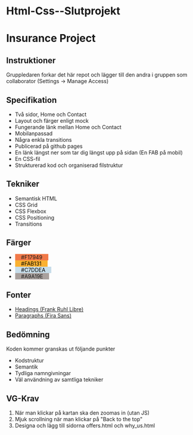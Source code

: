 # Html-Css--Slutprojekt
# Insurance Project

## Instruktioner
Gruppledaren forkar det här repot och lägger till den andra i gruppen som collaborator (Settings -> Manage Access)

## Specifikation

* Två sidor, Home och Contact
* Layout och färger enligt mock
* Fungerande länk mellan Home och Contact
* Mobilanpassad
* Några enkla transitions
* Publicerad på github pages
* En länk längst ner som tar dig längst upp på sidan (En FAB på mobil)
* En CSS-fil
* Strukturerad kod och organiserad filstruktur

## Tekniker

* Semantisk HTML
* CSS Grid
* CSS Flexbox
* CSS Positioning
* Transitions

## Färger

* <span style="background-color:#F17949; padding: 0 1rem;">#F17949</span>
* <span style="background-color:#FAB131; padding: 0 1rem; color: black;">#FAB131</span>
* <span style="background-color:#C7DDEA; padding: 0 1rem; color: black;">#C7DDEA</span>
* <span style="background-color:#A9A19E; padding: 0 1rem">#A9A19E</span>

## Fonter

* [Headings (Frank Ruhl Libre)](https://fonts.google.com/specimen/Frank+Ruhl+Libre)
* [Paragraphs (Fira Sans)](https://fonts.google.com/specimen/Fira+Sans)

## Bedömning
Koden kommer granskas ut följande punkter
* Kodstruktur
* Semantik
* Tydliga namngivningar
* Väl användning av samtliga tekniker

## VG-Krav
1. När man klickar på kartan ska den zoomas in (utan JS)
1. Mjuk scrollning när man klickar på "Back to the top"
1. Designa och lägg till sidorna offers.html och why_us.html